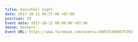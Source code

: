 ```yaml
---
title: Dancehall night
date: 2017-10-11 09:57:00 +07:00
position: 29
Event date: 2017-10-15 00:00:00 +07:00
Venue: Dockers
Event URL: https://www.facebook.com/events/2005553009675765
---
```


